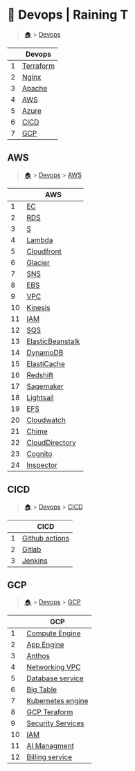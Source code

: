 # 🎨 Devops  | Raining T

> [🏠](/) > [Devops](/devops)

<table><thead><tr><th></th><th>Devops</th></tr></thead><tbody><tr><td>1</td><td><a href="/devops/01-Terraform">Terraform</a></td></tr><tr><td>2</td><td><a href="/devops/02-Nginx">Nginx</a></td></tr><tr><td>3</td><td><a href="/devops/03-Apache">Apache</a></td></tr><tr><td>4</td><td><a href="/devops/AWS">AWS</a></td></tr><tr><td>5</td><td><a href="/devops/Azure">Azure</a></td></tr><tr><td>6</td><td><a href="/devops/CI:CD">CICD</a></td></tr><tr><td>7</td><td><a href="/devops/GCP">GCP</a></td></tr></tbody></table>

## AWS

> [🏠](/) > [Devops](/devops) > [AWS](/devops/AWS)

<table><thead><tr><th></th><th>AWS</th></tr></thead><tbody><tr><td>1</td><td><a href="/devops/AWS/01-EC2">EC</a></td></tr><tr><td>2</td><td><a href="/devops/AWS/02-RDS">RDS</a></td></tr><tr><td>3</td><td><a href="/devops/AWS/03-S3">S</a></td></tr><tr><td>4</td><td><a href="/devops/AWS/04-Lambda">Lambda</a></td></tr><tr><td>5</td><td><a href="/devops/AWS/05-Cloudfront">Cloudfront</a></td></tr><tr><td>6</td><td><a href="/devops/AWS/06-Glacier">Glacier</a></td></tr><tr><td>7</td><td><a href="/devops/AWS/07-SNS">SNS</a></td></tr><tr><td>8</td><td><a href="/devops/AWS/08-EBS">EBS</a></td></tr><tr><td>9</td><td><a href="/devops/AWS/09-VPC">VPC</a></td></tr><tr><td>10</td><td><a href="/devops/AWS/10-Kinesis">Kinesis</a></td></tr><tr><td>11</td><td><a href="/devops/AWS/11-IAM">IAM</a></td></tr><tr><td>12</td><td><a href="/devops/AWS/12-SQS">SQS</a></td></tr><tr><td>13</td><td><a href="/devops/AWS/13-ElasticBeanstalk">ElasticBeanstalk</a></td></tr><tr><td>14</td><td><a href="/devops/AWS/14-DynamoDB">DynamoDB</a></td></tr><tr><td>15</td><td><a href="/devops/AWS/15-ElastiCache">ElastiCache</a></td></tr><tr><td>16</td><td><a href="/devops/AWS/16-Redshift">Redshift</a></td></tr><tr><td>17</td><td><a href="/devops/AWS/17-Sagemaker">Sagemaker</a></td></tr><tr><td>18</td><td><a href="/devops/AWS/18-Lightsail">Lightsail</a></td></tr><tr><td>19</td><td><a href="/devops/AWS/19-EFS">EFS</a></td></tr><tr><td>20</td><td><a href="/devops/AWS/20-Cloudwatch">Cloudwatch</a></td></tr><tr><td>21</td><td><a href="/devops/AWS/21-Chime">Chime</a></td></tr><tr><td>22</td><td><a href="/devops/AWS/22-CloudDirectory">CloudDirectory</a></td></tr><tr><td>23</td><td><a href="/devops/AWS/23-Cognito">Cognito</a></td></tr><tr><td>24</td><td><a href="/devops/AWS/24-Inspector">Inspector</a></td></tr></tbody></table>



## CICD

> [🏠](/) > [Devops](/devops) > [CICD](/devops/CI:CD)

<table><thead><tr><th></th><th>CICD</th></tr></thead><tbody><tr><td>1</td><td><a href="/devops/CI:CD/github-actions">Github actions</a></td></tr><tr><td>2</td><td><a href="/devops/CI:CD/gitlab">Gitlab</a></td></tr><tr><td>3</td><td><a href="/devops/CI:CD/jenkins">Jenkins</a></td></tr></tbody></table>



## GCP

> [🏠](/) > [Devops](/devops) > [GCP](/devops/GCP)

<table><thead><tr><th></th><th>GCP</th></tr></thead><tbody><tr><td>1</td><td><a href="/devops/GCP/01-Compute Engine">Compute Engine</a></td></tr><tr><td>2</td><td><a href="/devops/GCP/02-App Engine">App Engine</a></td></tr><tr><td>3</td><td><a href="/devops/GCP/03-Anthos">Anthos</a></td></tr><tr><td>4</td><td><a href="/devops/GCP/04-Networking-VPC">Networking VPC</a></td></tr><tr><td>5</td><td><a href="/devops/GCP/05-Database service">Database service</a></td></tr><tr><td>6</td><td><a href="/devops/GCP/06-Big Table">Big Table</a></td></tr><tr><td>7</td><td><a href="/devops/GCP/07-Kubernetes engine">Kubernetes engine</a></td></tr><tr><td>8</td><td><a href="/devops/GCP/09-GCP Teraform">GCP Teraform</a></td></tr><tr><td>9</td><td><a href="/devops/GCP/09-Security Services">Security Services</a></td></tr><tr><td>10</td><td><a href="/devops/GCP/10-IAM">IAM</a></td></tr><tr><td>11</td><td><a href="/devops/GCP/11-AI Managment">AI Managment</a></td></tr><tr><td>12</td><td><a href="/devops/GCP/12-Billing service">Billing service</a></td></tr></tbody></table>

